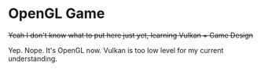 # OpenGL Game

~~Yeah I don't know what to put here just yet, learning Vulkan + Game Design~~

Yep. Nope. It's OpenGL now. Vulkan is too low level for my current understanding.